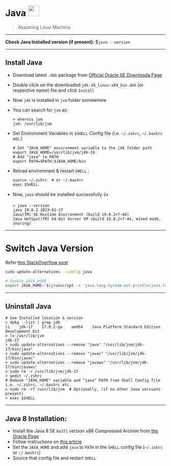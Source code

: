 # Java <img src='https://cdn-icons-png.flaticon.com/512/5968/5968282.png' width="34">

> Assuming Linux Machine

---

**Check Java Installed version (if present)**: $`java --version`

---

## Install Java

- Download latest `.deb` package from [Official Oracle SE Downloads Page](https://www.oracle.com/java/technologies/downloads/)
- Double click on the downloaded `jdk-19_linux-x64_bin.deb` (or respective name) file and click `Install`
- Now `jdk` is installed in `jvm` folder somewhere
- You can search for `jvm` as:

  ```shell
  > whereis jvm
  jvm: /usr/lib/jvm
  ```

- Set Environment Variables in `$SHELL` Config file (i.e. `~/.zshrc`, `~/.bashrc` etc.)

  ```shell
  # Set "JAVA_HOME" environment variable to the jdk folder path
  export JAVA_HOME=/usr/lib/jvm/jdk-19
  # Add "java" to PATH
  export PATH=$PATH:$JAVA_HOME/bin
  ```

- Reload environment & restart `SHELL` :

  ```shell
  source ~/.zshrc  # or ~/.bashrc
  exec $SHELL
  ```

- Now, `java` should be installed successfully :thumbsup:

  ```shell
  > java --version
  java 19.0.2 2023-01-17
  Java(TM) SE Runtime Environment (build 19.0.2+7-44)
  Java HotSpot(TM) 64-Bit Server VM (build 19.0.2+7-44, mixed mode, sharing)
  ```

---

# Switch Java Version

Refer [this StackOverflow post](https://askubuntu.com/questions/740757/switch-between-multiple-java-versions)

```sh
sudo update-alternatives --config java

# Update JAVA_HOME
export JAVA_HOME="$(jrunscript -e 'java.lang.System.out.println(java.lang.System.getProperty("java.home"));')"
```

---

## Uninstall Java

```shell
# See Installed location & version
> dpkg --list | grep jdk
ii    jdk-17    17.0.2-ga    amd64    Java Platform Standard Edition Development Kit
> ls /usr/lib/jvm
jdk-17
> sudo update-alternatives --remove "java" "/usr/lib/jvm/jdk-17/bin/java"
> sudo update-alternatives --remove "javac" "/usr/lib/jvm/jdk-17/bin/javac"
> sudo update-alternatives --remove "javaws" "/usr/lib/jvm/jdk-17/bin/javaws"
> sudo rm -r /usr/lib/jvm/jdk-17
> gedit ~/.zshrc
# Remove "JAVA_HOME" variable and "java" PATH from Shell Config file i.e. ~/.zshrc, ~/.bashrc etc.
> sudo rm -rf /usr/lib/jvm  # Optionally, (if no other Java versions present)
> exec $SHELL
```

---

## Java 8 Installation:

- Install the Java 8 SE `8u371` version x86 Compressed Archive from [the Oracle Page](https://www.oracle.com/java/technologies/downloads/)
- Follow instructions on [this article](https://docs.datastax.com/en/jdk-install/doc/jdk-install/installOracleJdkDeb.html)
- Set the `JAVA_HOME` and add `java` to `PATH` in the `SHELL` config file (`~/.zshrc` or `~/.bashrc`)
- Source that config file and restart `SHELL`
